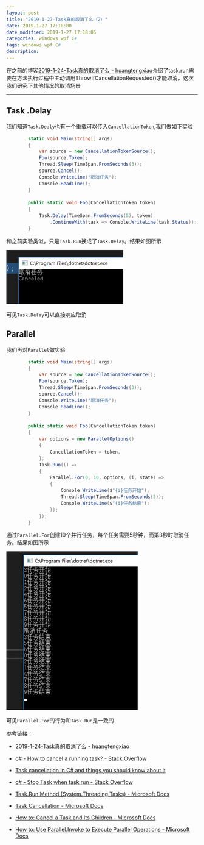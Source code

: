 ```yaml
---
layout: post
title: "2019-1-27-Task真的取消了么（2）"
date: 2019-1-27 17:18:00
date_modified: 2019-1-27 17:18:05
categories: windows wpf C#
tags: windows wpf C#
description: 
---
```


在之前的博客[2019-1-24-Task真的取消了么 - huangtengxiao](https://xinyuehtx.github.io/post/Task%E7%9C%9F%E7%9A%84%E5%8F%96%E6%B6%88%E4%BA%86%E4%B9%88.html)介绍了task.run需要在方法执行过程中主动调用ThrowIfCancellationRequested()才能取消，这次我们研究下其他情况的取消场景

-----

## Task .Delay

我们知道`Task.Dealy`也有一个重载可以传入`CancellationToken`,我们做如下实验

```c#
        static void Main(string[] args)
        {
            var source = new CancellationTokenSource();
            Foo(source.Token);
            Thread.Sleep(TimeSpan.FromSeconds(3));
            source.Cancel();
            Console.WriteLine("取消任务");
            Console.ReadLine();
        }

        public static void Foo(CancellationToken token)
        {
            Task.Delay(TimeSpan.FromSeconds(5), token)
                .ContinueWith(task => Console.WriteLine(task.Status));
        }
```

和之前实验类似，只是`Task.Run`换成了`Task.Delay`。结果如图所示

![1548584708789](../media/1548584708789.png)

可见`Task.Delay`可以直接响应取消

## Parallel

我们再对`Parallel`做实验

```C#
        static void Main(string[] args)
        {
            var source = new CancellationTokenSource();
            Foo(source.Token);
            Thread.Sleep(TimeSpan.FromSeconds(3));
            source.Cancel();
            Console.WriteLine("取消任务");
            Console.ReadLine();
        }

        public static void Foo(CancellationToken token)
        {
            var options = new ParallelOptions()
            {
                CancellationToken = token,
            };
            Task.Run(() =>
            {
                Parallel.For(0, 10, options, (i, state) =>
                {
                    Console.WriteLine($"{i}任务开始");
                    Thread.Sleep(TimeSpan.FromSeconds(5));
                    Console.WriteLine($"{i}任务结束");
                });
            });
        }
```

通过`Parallel.For`创建10个并行任务，每个任务需要5秒钟，而第3秒时取消任务。结果如图所示

![1548585794347](../media/1548585794347.png)

可见`Parallel.For`的行为和`Task.Run`是一致的



参考链接：

- [2019-1-24-Task真的取消了么 - huangtengxiao](https://xinyuehtx.github.io/post/Task%E7%9C%9F%E7%9A%84%E5%8F%96%E6%B6%88%E4%BA%86%E4%B9%88.html)

- [c# - How to cancel a running task? - Stack Overflow](https://stackoverflow.com/questions/50232129/how-to-cancel-a-running-task)

- [Task cancellation in C# and things you should know about it](https://binary-studio.com/2015/10/23/task-cancellation-in-c-and-things-you-should-know-about-it/)

- [c# - Stop Task when task run - Stack Overflow](https://stackoverflow.com/questions/36911609/stop-task-when-task-run)

- [Task.Run Method (System.Threading.Tasks) - Microsoft Docs](https://docs.microsoft.com/en-us/dotnet/api/system.threading.tasks.task.run?redirectedfrom=MSDN&view=netframework-4.7.2#System_Threading_Tasks_Task_Run_System_Action_System_Threading_CancellationToken_)

- [Task Cancellation - Microsoft Docs](https://docs.microsoft.com/en-us/dotnet/standard/parallel-programming/task-cancellation?view=netframework-4.7.2)

- [How to: Cancel a Task and Its Children - Microsoft Docs](https://docs.microsoft.com/en-us/dotnet/standard/parallel-programming/how-to-cancel-a-task-and-its-children)

- [How to: Use Parallel.Invoke to Execute Parallel Operations - Microsoft Docs](https://docs.microsoft.com/en-us/dotnet/standard/parallel-programming/how-to-use-parallel-invoke-to-execute-parallel-operations)

  







